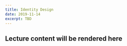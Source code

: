 ```yaml
---
title: Identity Design
date: 2019-11-14
excerpt: TBD
---
```

## Lecture content will be rendered here